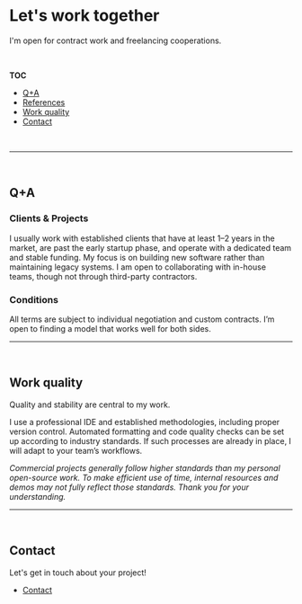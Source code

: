 # Let's work together

I'm open for contract work and freelancing cooperations.

<br>

**TOC**

- [Q+A](#qa)
- [References](#references)
- [Work quality](#work-quality)
- [Contact](#contact)

<br>

---

<br>

## Q+A

### Clients & Projects

I usually work with established clients that have at least 1–2 years in the market, 
are past the early startup phase, and operate with a dedicated team and stable funding.
My focus is on building new software rather than maintaining legacy systems. 
I am open to collaborating with in-house teams, though not through third-party contractors.

### Conditions
 
All terms are subject to individual negotiation and custom contracts. I’m open to finding a model that works well for both sides.

---

<br>

## Work quality

Quality and stability are central to my work.

I use a professional IDE and established methodologies, including proper version control. 
Automated formatting and code quality checks can be set up according to industry standards. 
If such processes are already in place, I will adapt to your team’s workflows.

_Commercial projects generally follow higher standards than my personal open-source work. 
To make efficient use of time, internal resources and demos may not fully reflect those standards. Thank you for your understanding._

---

<br>

## Contact

Let's get in touch about your project!

- [Contact](README.md#contact)
